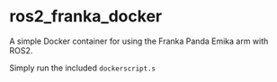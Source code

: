 # ros2_franka_docker

A simple Docker container for using the Franka Panda Emika arm with ROS2. 

Simply run the included `dockerscript.s`
